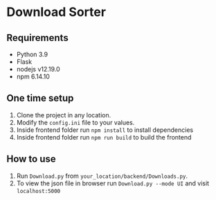 # Download Sorter

## Requirements

- Python 3.9
- Flask
- nodejs v12.19.0
- npm 6.14.10

## One time setup

1. Clone the project in any location.
2. Modify the `config.ini` file to your values.
3. Inside frontend folder run `npm install` to install dependencies
4. Inside frontend folder run `npm run build` to build the frontend

## How to use

1. Run `Download.py` from `your_location/backend/Downloads.py`.
2. To view the json file in browser run `Download.py --mode UI` and visit `localhost:5000`